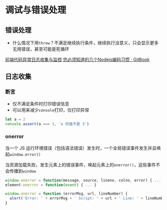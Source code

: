 # 调试与错误处理

## 错误处理

* 什么情况下用`throw`？不满足继续执行条件，继续执行没意义，只会显示更多无用错误，甚至可能是死循环

[前端代码异常日志收集与监控](https://gist.github.com/nevergiveup-j/f8df2b1854492e0f80b6)
[您必须知道的几个Nodejs编码习惯 · GitBook](http://bitcoin-on-nodejs.ebookchain.org/2-Node.js%25E5%2585%25A5%25E9%2597%25A8%25E6%258C%2587%25E5%258D%2597/4-%25E6%2582%25A8%25E5%25BF%2585%25E9%25A1%25BB%25E7%259F%25A5%25E9%2581%2593%25E7%259A%2584%25E5%2587%25A0%25E4%25B8%25AANodejs%25E7%25BC%2596%25E7%25A0%2581%25E4%25B9%25A0%25E6%2583%25AF.html)

## 日志收集

### 断言

* 仅不满足条件时打印错误信息
* 可以用来减少`console`打印，仅打印异常
```js
let a = 2
console.assert(a === 3, 'a 的值不是 3')
```
### onerror
当一个 JS 运行环境错误（包括语法错误）发生时，一个全局错误事件发生并且唤起`window.error()`

当资源加载失败，发生元素上的错误事件，唤起元素上的`onerror()`，这些事件不会传播到`window`

```js
window.onerror = function(message, source, lineno, colno, error) { ... }
element.onerror = function(event) { ... }

window.onerror = function (errorMsg, url, lineNumber) {
  alert('Error: ' + errorMsg + ' Script: ' + url + ' Line: ' + lineNumber);
}
```
